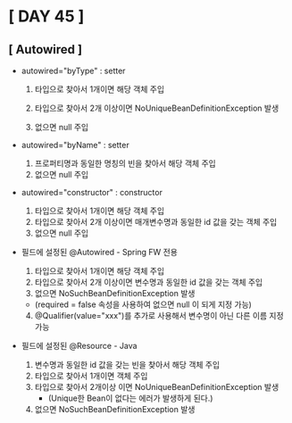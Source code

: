 # [ DAY 45 ]



## [ Autowired ]

- autowired="byType"  : setter

  1. 타입으로 찾아서 1개이면 해당 객체 주입

  2.  타입으로 찾아서 2개 이상이면 NoUniqueBeanDefinitionException 발생

  3.  없으면 null 주입

     

- autowired="byName"  : setter

  1. 프로퍼티명과 동일한 명칭의 빈을 찾아서 해당 객체 주입
  2. 없으면 null 주입

  

- autowired="constructor"  : constructor
  1. 타입으로 찾아서 1개이면 해당 객체 주입
  2.  타입으로 찾아서 2개 이상이면 매개변수명과 동일한 id 값을 갖는 객체 주입
  3.  없으면 null 주입



- 필드에 설정된 @Autowired  - Spring FW 전용

  1. 타입으로 찾아서 1개이면 해당 객체 주입
  2.  타입으로 찾아서 2개 이상이면 변수명과 동일한 id 값을 갖는 객체 주입
  3.  없으면 NoSuchBeanDefinitionException 발생
     - (required = false 속성을 사용하여 없으면 null 이 되게 지정 가능)
  4.  @Qualifier(value="xxx")를 추가로 사용해서 변수명이 아닌 다른 이름 지정 가능

  

- 필드에 설정된 @Resource  - Java
  1. 변수명과 동일한 id 값을 갖는 빈을 찾아서 해당 객체 주입
  2. 타입으로 찾아서 1개이면 객체 주입
  3. 타입으로 찾아서 2개이상 이면 NoUniqueBeanDefinitionException 발생
     - (Unique한 Bean이 없다는 에러가 발생하게 된다.)
  4. 없으면 NoSuchBeanDefinitionException 발생